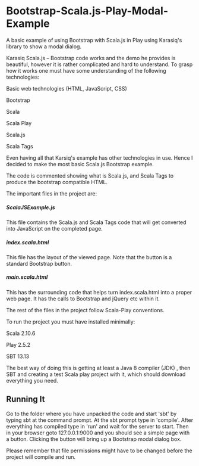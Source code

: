 <H1>Bootstrap-Scala.js-Play-Modal-Example</H1>

A basic example of using Bootstrap with Scala.js in Play using Karasiq's library to show a modal dialog.

Karasiq Scala.js – Bootstrap code works and the demo he provides is beautiful, however it is rather complicated and hard to understand. To grasp how it works one must have some understanding of the following technologies:

  Basic web technologies (HTML, JavaScript, CSS)
  
  Bootstrap
  
  Scala
  
  Scala Play
  
  Scala.js
  
  Scala Tags

Even having all that Karsiq's example has other technologies in use. Hence I decided to make the most basic Scala.js Bootstrap example.

The code is commented showing what is Scala.js, and Scala Tags to produce the bootstrap compatible HTML.

The important files in the project are:

<h5>ScalaJSExample.js</h5>

This file contains the Scala.js and Scala Tags code that will get converted into JavaScript on the completed page.

<h5>index.scala.html</h5>

This file has the layout of the viewed page. Note that the button is a standard Bootstrap button.

<h5>main.scala.html</h5>

This has the surrounding code that helps turn index.scala.html into a proper web page. It has the calls to Bootstrap and jQuery etc within it.

The rest of the files in the project follow Scala-Play conventions.

To run the project you must have installed minimally:

Scala 2.10.6

Play 2.5.2

SBT 13.13

The best way of doing this is getting at least a Java 8 compiler (JDK) , then SBT and creating a test Scala play project with it, which should download everything you need.

<h2>Running It</h2>

Go to the folder where you have unpacked the code and start 'sbt' by typing sbt at the command prompt. At the sbt prompt type in 'compile'. After everything has compiled type in 'run' and wait for the server to start. Then in your browser goto 127.0.0.1:9000 and you should see a simple page with a button. Clicking the button will bring up a Bootstrap modal dialog box.

Please remember that file permissions might have to be changed before the project will compile and run.

